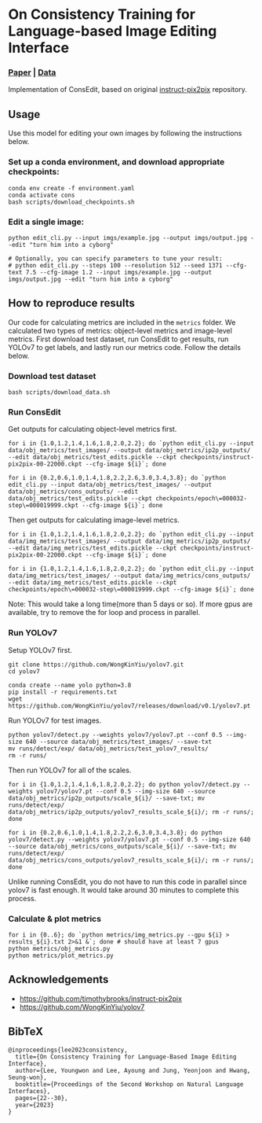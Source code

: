 # On Consistency Training for Language-based Image Editing Interface
### [Paper](https://aclanthology.org/2023.nlint-1.2/) | [Data](https://mysnu-my.sharepoint.com/:f:/g/personal/aylee2020_seoul_ac_kr/EpYkQK9DWcZBhl0XjnqspnoBf9ujQGivLchXn0y15FC0wg?e=mIlSUy)

Implementation of ConsEdit, based on original [instruct-pix2pix](https://github.com/timothybrooks/instruct-pix2pix) repository.

## Usage

Use this model for editing your own images by following the instructions below.

### Set up a conda environment, and download appropriate checkpoints:
```
conda env create -f environment.yaml
conda activate cons
bash scripts/download_checkpoints.sh
```

### Edit a single image:
```
python edit_cli.py --input imgs/example.jpg --output imgs/output.jpg --edit "turn him into a cyborg"

# Optionally, you can specify parameters to tune your result:
# python edit_cli.py --steps 100 --resolution 512 --seed 1371 --cfg-text 7.5 --cfg-image 1.2 --input imgs/example.jpg --output imgs/output.jpg --edit "turn him into a cyborg"
```

## How to reproduce results

Our code for calculating metrics are included in the `metrics` folder. We calculated two types of metrics: object-level metrics and image-level metrics. First download test dataset, run ConsEdit to get results, run YOLOv7 to get labels, and lastly run our metrics code. Follow the details below.

### Download test dataset

```
bash scripts/download_data.sh
```

### Run ConsEdit

Get outputs for calculating object-level metrics first.
```
for i in {1.0,1.2,1.4,1.6,1.8,2.0,2.2}; do `python edit_cli.py --input data/obj_metrics/test_images/ --output data/obj_metrics/ip2p_outputs/ --edit data/obj_metrics/test_edits.pickle --ckpt checkpoints/instruct-pix2pix-00-22000.ckpt --cfg-image ${i}`; done

for i in {0.2,0.6,1.0,1.4,1.8,2.2,2.6,3.0,3.4,3.8}; do `python edit_cli.py --input data/obj_metrics/test_images/ --output data/obj_metrics/cons_outputs/ --edit data/obj_metrics/test_edits.pickle --ckpt checkpoints/epoch\=000032-step\=000019999.ckpt --cfg-image ${i}`; done
```

Then get outputs for calculating image-level metrics.
```
for i in {1.0,1.2,1.4,1.6,1.8,2.0,2.2}; do `python edit_cli.py --input data/img_metrics/test_images/ --output data/img_metrics/ip2p_outputs/ --edit data/img_metrics/test_edits.pickle --ckpt checkpoints/instruct-pix2pix-00-22000.ckpt --cfg-image ${i}`; done

for i in {1.0,1.2,1.4,1.6,1.8,2.0,2.2}; do `python edit_cli.py --input data/img_metrics/test_images/ --output data/img_metrics/cons_outputs/ --edit data/img_metrics/test_edits.pickle --ckpt checkpoints/epoch\=000032-step\=000019999.ckpt --cfg-image ${i}`; done
```

Note: This would take a long time(more than 5 days or so). If more gpus are available, try to remove the for loop and process in parallel.

### Run YOLOv7

Setup YOLOv7 first.
```
git clone https://github.com/WongKinYiu/yolov7.git
cd yolov7

conda create --name yolo python=3.8
pip install -r requirements.txt
wget https://github.com/WongKinYiu/yolov7/releases/download/v0.1/yolov7.pt
```

Run YOLOv7 for test images.

```
python yolov7/detect.py --weights yolov7/yolov7.pt --conf 0.5 --img-size 640 --source data/obj_metrics/test_images/ --save-txt
mv runs/detect/exp/ data/obj_metrics/test_yolov7_results/
rm -r runs/
```

Then run YOLOv7 for all of the scales.
```
for i in {1.0,1.2,1.4,1.6,1.8,2.0,2.2}; do python yolov7/detect.py --weights yolov7/yolov7.pt --conf 0.5 --img-size 640 --source data/obj_metrics/ip2p_outputs/scale_${i}/ --save-txt; mv runs/detect/exp/ data/obj_metrics/ip2p_outputs/yolov7_results_scale_${i}/; rm -r runs/; done

for i in {0.2,0.6,1.0,1.4,1.8,2.2,2.6,3.0,3.4,3.8}; do python yolov7/detect.py --weights yolov7/yolov7.pt --conf 0.5 --img-size 640 --source data/obj_metrics/cons_outputs/scale_${i}/ --save-txt; mv runs/detect/exp/ data/obj_metrics/cons_outputs/yolov7_results_scale_${i}/; rm -r runs/; done
```

Unlike running ConsEdit, you do not have to run this code in parallel since yolov7 is fast enough. It would take around 30 minutes to complete this process.

### Calculate & plot metrics

```
for i in {0..6}; do `python metrics/img_metrics.py --gpu ${i} > results_${i}.txt 2>&1 &`; done # should have at least 7 gpus
python metrics/obj_metrics.py
python metrics/plot_metrics.py
```

## Acknowledgements

- https://github.com/timothybrooks/instruct-pix2pix
- https://github.com/WongKinYiu/yolov7

## BibTeX

```
@inproceedings{lee2023consistency,
  title={On Consistency Training for Language-Based Image Editing Interface},
  author={Lee, Youngwon and Lee, Ayoung and Jung, Yeonjoon and Hwang, Seung-won},
  booktitle={Proceedings of the Second Workshop on Natural Language Interfaces},
  pages={22--30},
  year={2023}
}
```
